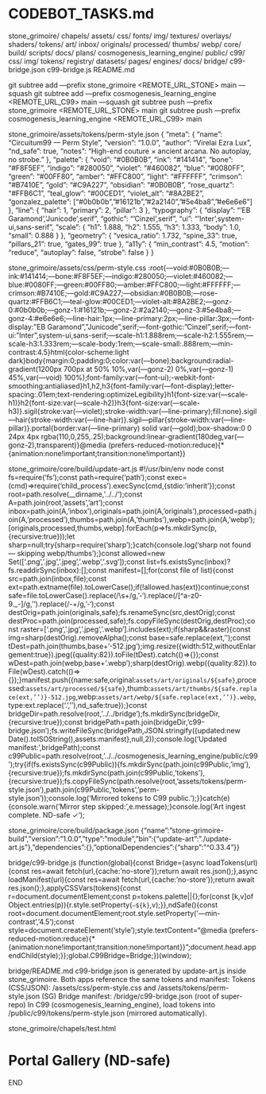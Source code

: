 # CODEBOT_TASKS.md

stone_grimoire/ chapels/ assets/ css/ fonts/ img/ textures/ overlays/ shaders/ tokens/ art/ inbox/ originals/ processed/ thumbs/ webp/ core/ build/ scripts/ docs/ plans/ cosmogenesis_learning_engine/ public/ c99/ css/ img/ tokens/ registry/ datasets/ pages/ engines/ docs/ bridge/ c99-bridge.json c99-bridge.js README.md

git subtree add —prefix stone_grimoire <REMOTE_URL_STONE> main —squash
git subtree add —prefix cosmogenesis_learning_engine <REMOTE_URL_C99> main —squash
git subtree push —prefix stone_grimoire <REMOTE_URL_STONE> main
git subtree push —prefix cosmogenesis_learning_engine <REMOTE_URL_C99> main

stone_grimoire/assets/tokens/perm-style.json
{
  “meta”: {
    “name”: “Circuitum99 — Perm Style”,
    “version”: “1.0.0”,
    “author”: “Virelai Ezra Lux”,
    “nd_safe”: true,
    “notes”: “High-end couture × ancient arcana. No autoplay, no strobe.”
  },
  “palette”: {
    “void”: “#0B0B0B”,
    “ink”: “#141414”,
    “bone”: “#F8F5EF”,
    “indigo”: “#280050”,
    “violet”: “#460082”,
    “blue”: “#0080FF”,
    “green”: “#00FF80”,
    “amber”: “#FFC800”,
    “light”: “#FFFFFF”,
    “crimson”: “#B7410E”,
    “gold”: “#C9A227”,
    “obsidian”: “#0B0B0B”,
    “rose_quartz”: “#FFB6C1”,
    “teal_glow”: “#00CED1”,
    “violet_alt”: “#8A2BE2”,
    “gonzalez_palette”: [“#0b0b0b”,”#16121b”,”#2a2140”,”#5e4ba8”,”#e6e6e6”]
  },
  “line”: { “hair”: 1, “primary”: 2, “pillar”: 3 },
  “typography”: {
    “display”: “’EB Garamond’,’Junicode’,serif”,
    “gothic”: “’Cinzel’,serif”,
    “ui”: “’Inter’,system-ui,sans-serif”,
    “scale”: { “h1”: 1.888, “h2”: 1.555, “h3”: 1.333, “body”: 1.0, “small”: 0.888 }
  },
  “geometry”: { “vesica_ratio”: 1.732, “spine_33”: true, “pillars_21”: true, “gates_99”: true },
  “a11y”: { “min_contrast”: 4.5, “motion”: “reduce”, “autoplay”: false, “strobe”: false }
}

stone_grimoire/assets/css/perm-style.css
:root{—void:#0B0B0B;—ink:#141414;—bone:#F8F5EF;—indigo:#280050;—violet:#460082;—blue:#0080FF;—green:#00FF80;—amber:#FFC800;—light:#FFFFFF;—crimson:#B7410E;—gold:#C9A227;—obsidian:#0B0B0B;—rose-quartz:#FFB6C1;—teal-glow:#00CED1;—violet-alt:#8A2BE2;—gonz-0:#0b0b0b;—gonz-1:#16121b;—gonz-2:#2a2140;—gonz-3:#5e4ba8;—gonz-4:#e6e6e6;—line-hair:1px;—line-primary:2px;—line-pillar:3px;—font-display:”EB Garamond”,”Junicode”,serif;—font-gothic:”Cinzel”,serif;—font-ui:”Inter”,system-ui,sans-serif;—scale-h1:1.888rem;—scale-h2:1.555rem;—scale-h3:1.333rem;—scale-body:1rem;—scale-small:.888rem;—min-contrast:4.5}html{color-scheme:light dark}body{margin:0;padding:0;color:var(—bone);background:radial-gradient(1200px 700px at 50% 10%,var(—gonz-2) 0%,var(—gonz-1) 45%,var(—void) 100%);font-family:var(—font-ui);-webkit-font-smoothing:antialiased}h1,h2,h3{font-family:var(—font-display);letter-spacing:.01em;text-rendering:optimizeLegibility}h1{font-size:var(—scale-h1)}h2{font-size:var(—scale-h2)}h3{font-size:var(—scale-h3)}.sigil{stroke:var(—violet);stroke-width:var(—line-primary);fill:none}.sigil—hair{stroke-width:var(—line-hair)}.sigil—pillar{stroke-width:var(—line-pillar)}.portal{border:var(—line-primary) solid var(—gold);box-shadow:0 0 24px 4px rgba(110,0,255,.25);background:linear-gradient(180deg,var(—gonz-2),transparent)}@media (prefers-reduced-motion:reduce){*{animation:none!important;transition:none!important}}

stone_grimoire/core/build/update-art.js
#!/usr/bin/env node
const fs=require(‘fs’);const path=require(‘path’);const exec=(cmd)=>require(‘child_process’).execSync(cmd,{stdio:’inherit’});const root=path.resolve(__dirname,’../../‘);const A=path.join(root,’assets’,’art’);const inbox=path.join(A,’inbox’),originals=path.join(A,’originals’),processed=path.join(A,’processed’),thumbs=path.join(A,’thumbs’),webp=path.join(A,’webp’);[originals,processed,thumbs,webp].forEach(p=>fs.mkdirSync(p,{recursive:true}));let sharp=null;try{sharp=require(‘sharp’);}catch{console.log(‘sharp not found — skipping webp/thumbs’);}const allowed=new Set([‘.png’,’.jpg’,’.jpeg’,’.webp’,’.svg’]);const list=fs.existsSync(inbox)?fs.readdirSync(inbox):[];const manifest=[];for(const file of list){const src=path.join(inbox,file);const ext=path.extname(file).toLowerCase();if(!allowed.has(ext))continue;const safe=file.toLowerCase().replace(/\s+/g,’-‘).replace(/[^a-z0-9._-]/g,’’).replace(/-+/g,’-‘);const destOrig=path.join(originals,safe);fs.renameSync(src,destOrig);const destProc=path.join(processed,safe);fs.copyFileSync(destOrig,destProc);const raster=[‘.png’,’.jpg’,’.jpeg’,’.webp’].includes(ext);if(sharp&&raster){const img=sharp(destOrig).removeAlpha();const base=safe.replace(ext,’’);const tDest=path.join(thumbs,base+’-512.jpg’);img.resize({width:512,withoutEnlargement:true}).jpeg({quality:82}).toFile(tDest).catch(()=>{});const wDest=path.join(webp,base+’.webp’);sharp(destOrig).webp({quality:82}).toFile(wDest).catch(()=>{});}manifest.push({name:safe,original:`assets/art/originals/${safe}`,processed:`assets/art/processed/${safe}`,thumb:`assets/art/thumbs/${safe.replace(ext,’’)}-512.jpg`,webp:`assets/art/webp/${safe.replace(ext,’’)}.webp`,type:ext.replace(‘.’,’’),nd_safe:true});}const bridgeDir=path.resolve(root,’../../bridge’);fs.mkdirSync(bridgeDir,{recursive:true});const bridgePath=path.join(bridgeDir,’c99-bridge.json’);fs.writeFileSync(bridgePath,JSON.stringify({updated:new Date().toISOString(),assets:manifest},null,2));console.log(‘Updated manifest:’,bridgePath);const c99Public=path.resolve(root,’../../cosmogenesis_learning_engine/public/c99’);try{if(fs.existsSync(c99Public)){fs.mkdirSync(path.join(c99Public,’img’),{recursive:true});fs.mkdirSync(path.join(c99Public,’tokens’),{recursive:true});fs.copyFileSync(path.resolve(root,’assets/tokens/perm-style.json’),path.join(c99Public,’tokens’,’perm-style.json’));console.log(‘Mirrored tokens to C99 public.’);}}catch(e){console.warn(‘Mirror step skipped:’,e.message);}console.log(‘Art ingest complete. ND-safe ✓’);

stone_grimoire/core/build/package.json
{“name”:”stone-grimoire-build”,”version”:”1.0.0”,”type”:”module”,”bin”:{“update-art”:”./update-art.js”},”dependencies”:{},”optionalDependencies”:{“sharp”:”^0.33.4”}}

bridge/c99-bridge.js
(function(global){const Bridge={async loadTokens(url){const res=await fetch(url,{cache:’no-store’});return await res.json();},async loadManifest(url){const res=await fetch(url,{cache:’no-store’});return await res.json();},applyCSSVars(tokens){const r=document.documentElement;const p=tokens.palette||{};for(const [k,v]of Object.entries(p)){r.style.setProperty(`—${k}`,v);}},ndSafe(){const root=document.documentElement;root.style.setProperty(‘—min-contrast’,’4.5’);const style=document.createElement(‘style’);style.textContent=“@media (prefers-reduced-motion:reduce){*{animation:none!important;transition:none!important}}”;document.head.appendChild(style);}};global.C99Bridge=Bridge;})(window);

bridge/README.md
c99-bridge.json is generated by update-art.js inside stone_grimoire. Both apps reference the same tokens and manifest: Tokens (CSS/JSON): /assets/css/perm-style.css and /assets/tokens/perm-style.json (SG) Bridge manifest: /bridge/c99-bridge.json (root of super-repo) In C99 (cosmogenesis_learning_engine), load tokens into /public/c99/tokens/perm-style.json (mirrored automatically).

stone_grimoire/chapels/test.html
<!doctype html><html lang=“en”><head><meta charset=“utf-8”/><meta name=“viewport” content=“width=device-width,initial-scale=1”/><title>Chapel Test — C99</title><link rel=“stylesheet” href=“/assets/css/perm-style.css”/><script src=“/bridge/c99-bridge.js” defer></script><style>.frame{max-width:960px;margin:5rem auto;padding:2rem;border:var(—line-primary) solid var(—gold)}.grid{display:grid;grid-template-columns:repeat(auto-fill,minmax(240px,1fr));gap:1rem}.card{padding:1rem;background:rgba(20,20,26,.5);border:1px solid var(—indigo)}.card img{width:100%;height:auto;display:block}</style></head><body><div class=“frame”><h1>Portal Gallery (ND-safe)</h1><div class=“grid” id=“gallery”></div></div><script>document.addEventListener(‘DOMContentLoaded’,async()=>{C99Bridge.ndSafe();const tokens=await C99Bridge.loadTokens(‘/assets/tokens/perm-style.json’);C99Bridge.applyCSSVars(tokens);const m=await C99Bridge.loadManifest(‘/bridge/c99-bridge.json’);const g=document.getElementById(‘gallery’);m.assets.slice(0,24).forEach(a=>{const el=document.createElement(‘div’);el.className=‘card’;const img=document.createElement(‘img’);img.src=(a.webp&&a.webp.endsWith(‘.webp’))?’/‘+a.webp:’/‘+a.processed;img.alt=a.name;g.appendChild(el);el.appendChild(img);});});</script></body></html>

END
